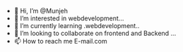 - 👋 Hi, I’m @Munjeh
- 👀 I’m interested in webdevelopment...
- 🌱 I’m currently learning .webdevelopment..
- 💞️ I’m looking to collaborate on  frontend and Backend ...
- 📫 How to reach me E-mail.com

<!---
Munjeh/Munjeh is a ✨ special ✨ repository because its `README.md` (this file) appears on your GitHub profile.
You can click the Preview link to take a look at your changes.
--->
